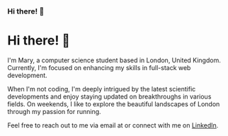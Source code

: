 ### Hi there! 👋

# Hi there! 👋

I'm Mary, a computer science student based in London, United Kingdom. Currently, I'm focused on enhancing my skills in full-stack web development.

When I'm not coding, I'm deeply intrigued by the latest scientific developments and enjoy staying updated on breakthroughs in various fields. On weekends, I like to explore the beautiful landscapes of London through my passion for running.

Feel free to reach out to me via email at [<i class="fas fa-envelope"></i>](mailto:marycamara101@gmail.com) or connect with me on [LinkedIn](https://www.linkedin.com/in/mary-camara-9137b820a/).


<!--
<!--
**marycamara/marycamara** is a ✨ _special_ ✨ repository because its `README.md` (this file) appears on your GitHub profile.

Here are some ideas to get you started:

- 🔭 I’m currently working on ...
- 🌱 I’m currently learning ...
- 👯 I’m looking to collaborate on ...
- 🤔 I’m looking for help with ...
- 💬 Ask me about ...
- 📫 How to reach me: ...
- 😄 Pronouns: ...
- ⚡ Fun fact: ...
-->

